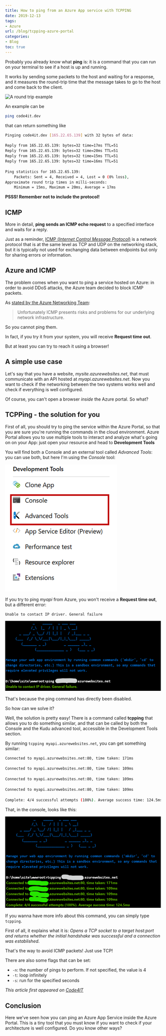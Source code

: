 ```yaml
---
title: How to ping from an Azure App service with TCPPING
date: 2019-12-13
tags:
- Azure
url: /blog/tcpping-azure-portal
categories:
- Blog
toc: true
---
```


Probably you already know what **ping** is: it is a command that you can run on your terminal to see if a host is up and running.

It works by sending some packets to the host and waiting for a response, and it measures the round-trip time that the message takes to go to the host and come back to the client.

![A round trip example](https://media.giphy.com/media/g8A6kKFew4w0w/giphy.gif)

An example can be

```bash
ping code4it.dev
```

that can return something like

```bash
Pinging code4it.dev [165.22.65.139] with 32 bytes of data:

Reply from 165.22.65.139: bytes=32 time=17ms TTL=51
Reply from 165.22.65.139: bytes=32 time=20ms TTL=51
Reply from 165.22.65.139: bytes=32 time=15ms TTL=51
Reply from 165.22.65.139: bytes=32 time=16ms TTL=51

Ping statistics for 165.22.65.139:
    Packets: Sent = 4, Received = 4, Lost = 0 (0% loss),
Approximate round trip times in milli-seconds:
    Minimum = 15ms, Maximum = 20ms, Average = 17ms
```

**PSSS! Remember not to include the protocol!**

## ICMP

More in detail, **ping sends an ICMP echo request** to a specified interface and waits for a reply.

Just as a reminder, [ICMP (_Internet Control Message Protocol_)](https://en.wikipedia.org/wiki/Internet_Control_Message_Protocol "ICMP explanation on Wikipedia") is a network protocol that is at the same level as TCP and UDP on the networking stack, but it is typically not used for exchanging data between endpoints but only for sharing errors or information.

## Azure and ICMP

The problem comes when you want to ping a service hosted on Azure: in order to avoid DDoS attacks, the Azure team decided to block ICMP packets.

As [stated by the Azure Networking Team](https://feedback.azure.com/forums/217313-networking/suggestions/3346609-icmp-support-for-azure-websites-roles-cloud-serv "Azure Networking Team answer"):

> Unfortunately ICMP presents risks and problems for our underlying network infrastructure.

So you cannot ping them.

In fact, if you try it from your system, you will receive **Request time out**.

But at least you can try to reach it using a browser!

## A simple use case

Let's say that you have a website, _mysite.azurewebsites.net_, that must communicate with an API hosted at _myapi.azurewebsites.net_. Now you want to check if the networking between the two systems works well and check if everything is well configured.

Of course, you can't open a browser _inside_ the Azure portal. So what?

## TCPPing - the solution for you

First of all, you should try to ping the service within the Azure Portal, so that you are sure you're running the commands in the cloud environment. Azure Portal allows you to use multiple tools to interact and analyze what's going on on your App: just open your resource and head to **Development Tools**

You will find both a Console and an external tool called _Advanced Tools_: you can use both, but here I'm using the _Console_ tool:

![Azure portal available tools: Console](./azure_tools.png "Azure portal Console link")

If you try to ping _myapi_ from Azure, you won't receive a **Request time out**, but a different error:

```bash
Unable to contact IP driver. General failure
```

![Unable to contact IP driver](./ping_console.png "PING error message")

That's because the ping command has directly been disabled.

So how can we solve it?

Well, the solution is pretty easy! There is a command called **tcpping** that allows you to do something similar, and that can be called by both the Console and the Kudu advanced tool, accessible in the Development Tools section.

By running `tcpping myapi.azurewebsites.net`, you can get something similar:

```bash
Connected to myapi.azurewebsites.net:80, time taken: 171ms

Connected to myapi.azurewebsites.net:80, time taken: 109ms

Connected to myapi.azurewebsites.net:80, time taken: 109ms

Connected to myapi.azurewebsites.net:80, time taken: 109ms

Complete: 4/4 successful attempts (100%). Average success time: 124.5ms
```

That, in the console, looks like this:

![tcpping example](./tcpping_console.png "TCPPing working example")

If you wanna have more info about this command, you can simply type `tcpping`.

First of all, it explains what it is: _Opens a TCP socket to a target host:port and returns whether the initial handshake was successful and a connection was established_.

That's the way to avoid ICMP packets! Just use TCP!

There are also some flags that can be set:

- `-n`: the number of pings to perform. If not specified, the value is 4
- `-t`: loop infinitely
- `-s`: run for the specified seconds

_This article first appeared on [Code4IT](https://www.code4it.dev/)_

## Conclusion

Here we've seen how you can ping an Azure App Service inside the Azure Portal. This is a tiny tool that you must know if you want to check if your architecture is well configured. Do you know other ways?
